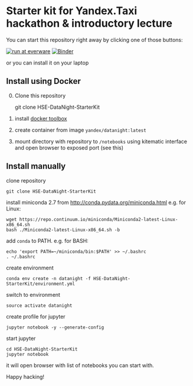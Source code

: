 # Starter kit for Yandex.Taxi hackathon & introductory lecture

You can start this repository right away by clicking one of those buttons:

[![run at everware](https://img.shields.io/badge/run%20me-@everware-blue.svg?style=flat)](https://everware.rep.school.yandex.net/hub/oauth_login?repourl=http://mybinder.org/repo/yandexdataschool/HSE-DataNight-StarterKit)
[![Binder](http://mybinder.org/badge.svg)](http://mybinder.org/repo/yandexdataschool/HSE-DataNight-StarterKit) 


or you can install it on your laptop 

## Install using Docker


0. Clone this repository 

	git clone HSE-DataNight-StarterKit

1. install [docker toolbox](https://www.docker.com/products/docker-toolbox)
2. create container from image `yandex/datanight:latest`
3. mount directory with repository to `/notebooks` using kitematic interface and open browser to exposed port (see this)

## Install manually

clone repository

	git clone HSE-DataNight-StarterKit

install miniconda 2.7 from http://conda.pydata.org/miniconda.html
e.g. for Linux: 

	wget https://repo.continuum.io/miniconda/Miniconda2-latest-Linux-x86_64.sh
	bash ./Miniconda2-latest-Linux-x86_64.sh -b

add `conda` to PATH. e.g. for BASH:
	
	echo 'export PATH=~/miniconda/bin:$PATH' >> ~/.bashrc
	. ~/.bashrc

create environment
	
	conda env create -n datanight -f HSE-DataNight-StarterKit/environment.yml

switch to environment

	source activate datanight

create profile for jupyter

	jupyter notebook -y --generate-config

start jupyter

	cd HSE-DataNight-StarterKit
	jupyter notebook

it will open browser with list of notebooks you can start with. 

Happy hacking!
